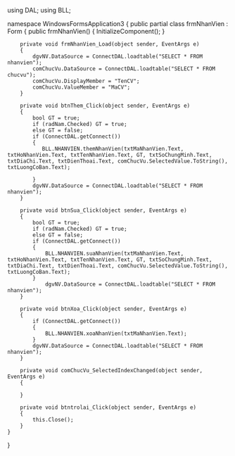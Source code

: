 using DAL;
using BLL;

namespace WindowsFormsApplication3
{
    public partial class frmNhanVien : Form
    {
        public frmNhanVien()
        {
            InitializeComponent();
        }
 
        private void frmNhanVien_Load(object sender, EventArgs e)
        {
            dgvNV.DataSource = ConnectDAL.loadtable("SELECT * FROM nhanvien");
            comChucVu.DataSource = ConnectDAL.loadtable("SELECT * FROM chucvu");
            comChucVu.DisplayMember = "TenCV";
            comChucVu.ValueMember = "MaCV";
        }

        private void btnThem_Click(object sender, EventArgs e)
        {
            bool GT = true;
            if (radNam.Checked) GT = true;
            else GT = false;
            if (ConnectDAL.getConnect())
            {
               BLL.NHANVIEN.themNhanVien(txtMaNhanVien.Text, txtHoNhanVien.Text, txtTenNhanVien.Text, GT, txtSoChungMinh.Text, txtDiaChi.Text, txtDienThoai.Text, comChucVu.SelectedValue.ToString(), txtLuongCoBan.Text);
             
            }
            dgvNV.DataSource = ConnectDAL.loadtable("SELECT * FROM nhanvien");
        }

        private void btnSua_Click(object sender, EventArgs e)
        {
            bool GT = true;
            if (radNam.Checked) GT = true;
            else GT = false;
            if (ConnectDAL.getConnect())
            {
                BLL.NHANVIEN.suaNhanVien(txtMaNhanVien.Text, txtHoNhanVien.Text, txtTenNhanVien.Text, GT, txtSoChungMinh.Text, txtDiaChi.Text, txtDienThoai.Text, comChucVu.SelectedValue.ToString(), txtLuongCoBan.Text);
            }
                dgvNV.DataSource = ConnectDAL.loadtable("SELECT * FROM nhanvien");
        }

        private void btnXoa_Click(object sender, EventArgs e)
        {
            if (ConnectDAL.getConnect())
            {
                BLL.NHANVIEN.xoaNhanVien(txtMaNhanVien.Text);
            }
            dgvNV.DataSource = ConnectDAL.loadtable("SELECT * FROM nhanvien");
        }

        private void comChucVu_SelectedIndexChanged(object sender, EventArgs e)
        {

        }

        private void btntrolai_Click(object sender, EventArgs e)
        {
            this.Close();
        }
    }
}
